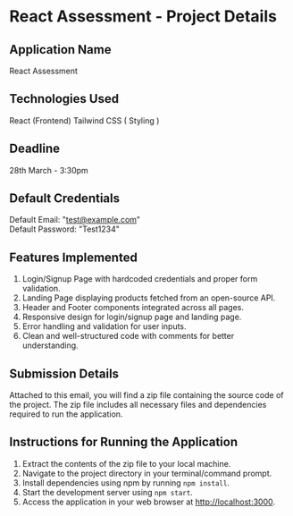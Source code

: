 # React Assessment - Project Details

## Application Name

React Assessment

## Technologies Used

React (Frontend)
Tailwind CSS ( Styling )

## Deadline

28th March - 3:30pm

## Default Credentials

Default Email: "test@example.com"  
Default Password: "Test1234"

## Features Implemented

1. Login/Signup Page with hardcoded credentials and proper form validation.
2. Landing Page displaying products fetched from an open-source API.
3. Header and Footer components integrated across all pages.
4. Responsive design for login/signup page and landing page.
5. Error handling and validation for user inputs.
6. Clean and well-structured code with comments for better understanding.

## Submission Details

Attached to this email, you will find a zip file containing the source code of the project. The zip file includes all necessary files and dependencies required to run the application.

## Instructions for Running the Application

1. Extract the contents of the zip file to your local machine.
2. Navigate to the project directory in your terminal/command prompt.
3. Install dependencies using npm by running `npm install`.
4. Start the development server using `npm start`.
5. Access the application in your web browser at [http://localhost:3000](http://localhost:3000).
